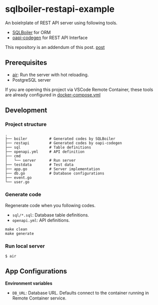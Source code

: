 # sqlboiler-restapi-example

An boielrplate of REST API server using following tools.

- [SQLBoiler](https://github.com/volatiletech/sqlboiler) for ORM
- [oapi-codegen](https://github.com/deepmap/oapi-codegen) for REST API Interface 

This repository is an addendum of this post.
[post](https://future-architect.github.io/)


## Prerequisites

- [air](https://github.com/cosmtrek/air): Run the server with hot reloading.
- PostgreSQL server

If you are opening this project via VSCode Remote Container, these tools are already configured in [docker-compose.yml](.devcontainer/docker-compose.yml)

## Development

### Project structure

```
.
├── boiler          # Generated codes by SQLBoiler
├── restapi         # Generated codes by oapi-codegen
├── sql             # Table definitions
├── openapi.yml     # API definition
├── cmd
│   └── server      # Run server
├── testdata        # Test data
├── app.go          # Server implementation
├── db.go           # Database configurations
├── event.go
└── user.go
```


### Generate code

Regenerate code when you following codes.

- `sql/*.sql`: Database table definitions.
- `openapi.yml`: API definitions.

```
make clean
make generate
```

### Run local server

```
$ air
```

## App Configurations

**Environment variables**

- `DB_URL`: Database URL. Defaults connect to the container running in Remote Container service.
